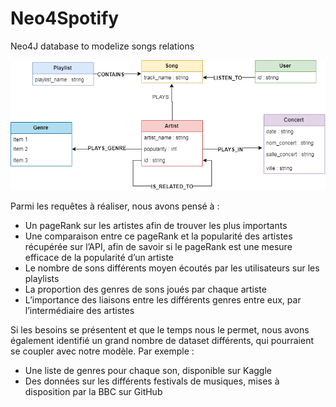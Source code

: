 # Neo4Spotify
Neo4J database to modelize songs relations

![](./images/NeoModel.png)

Parmi les requêtes à réaliser, nous avons pensé à :
* Un pageRank sur les artistes afin de trouver les plus importants
* Une comparaison entre ce pageRank et la popularité des artistes récupérée sur l’API, afin de savoir si le pageRank est une mesure efficace de la popularité d’un artiste
* Le nombre de sons différents moyen écoutés par les utilisateurs sur les playlists
* La proportion des genres de sons joués par chaque artiste
* L’importance des liaisons entre les différents genres entre eux, par l’intermédiaire des artistes

Si les besoins se présentent et que le temps nous le permet, nous avons également identifié un grand nombre de dataset différents, qui pourraient se coupler avec notre modèle. Par exemple :
* Une liste de genres pour chaque son, disponible sur Kaggle
* Des données sur les différents festivals de musiques, mises à disposition par la BBC sur GitHub
